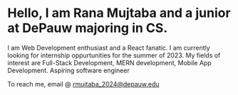 

# Hello, I am Rana Mujtaba and a junior at DePauw majoring in CS.
I am Web Development enthusiast and a React fanatic.   I am currently looking for internship oppurtunities for the summer of 2023.
My fields of interest are Full-Stack Development, MERN development, Mobile App Development.  Aspiring software engineer

To reach me, email @ rmujtaba_2024@depauw.edu
